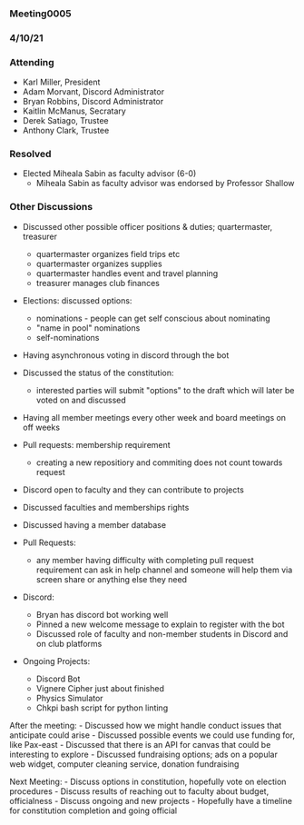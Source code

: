 ### Meeting0005
### 4/10/21

### Attending 
- Karl Miller, President
- Adam Morvant, Discord Administrator 
- Bryan Robbins, Discord Administrator
- Kaitlin McManus, Secratary 
- Derek Satiago, Trustee
- Anthony Clark, Trustee

### Resolved 

- Elected Miheala Sabin as faculty advisor (6-0)
    - Miheala Sabin as faculty advisor was endorsed by Professor Shallow

### Other Discussions 

- Discussed other possible officer positions & duties; quartermaster, treasurer
	- quartermaster organizes field trips etc
	- quartermaster organizes supplies
	- quartermaster handles event and travel planning
	- treasurer manages club finances
	
- Elections:
	discussed options:
	- nominations - people can get self conscious about nominating
	- "name in pool" nominations
	- self-nominations

- Having asynchronous voting in discord through the bot
- Discussed the status of the constitution:
	- interested parties will submit "options" to the draft which will later be voted on and discussed
- Having all member meetings every other week and board meetings on off weeks
- Pull requests: membership requirement 
    - creating a new repositiory and commiting does not count towards request
- Discord open to faculty and they can contribute to projects 
- Discussed faculties and memberships rights     
- Discussed having a member database 
- Pull Requests:
	- any member having difficulty with completing pull request requirement can ask in help channel and someone will help them via screen share or anything else they need

- Discord:
	- Bryan has discord bot working well
	- Pinned a new welcome message to explain to register with the bot
	- Discussed role of faculty and non-member students in Discord and on club platforms

- Ongoing Projects:
	- Discord Bot
	- Vignere Cipher just about finished
	- Physics Simulator
	- Chkpi bash script for python linting

After the meeting:
	- Discussed how we might handle conduct issues that anticipate could arise
	- Discussed possible events we could use funding for, like Pax-east
	- Discussed that there is an API for canvas that could be interesting to explore
	- Discussed fundraising options; ads on a popular web widget, computer cleaning service, donation fundraising


Next Meeting:
	- Discuss options in constitution, hopefully vote on election procedures
	- Discuss results of reaching out to faculty about budget, officialness
	- Discuss ongoing and new projects
	- Hopefully have a timeline for constitution completion and going official




